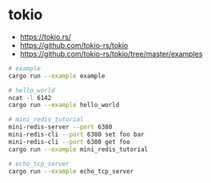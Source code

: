 # tokio

- https://tokio.rs/
- https://github.com/tokio-rs/tokio
- https://github.com/tokio-rs/tokio/tree/master/examples

```sh
# example
cargo run --example example

# hello_world
ncat -l 6142
cargo run --example hello_world

# mini_redis_tutorial
mini-redis-server --port 6380
mini-redis-cli --port 6380 set foo bar
mini-redis-cli --port 6380 get foo
cargo run --example mini_redis_tutorial

# echo_tcp_server
cargo run --example echo_tcp_server
```